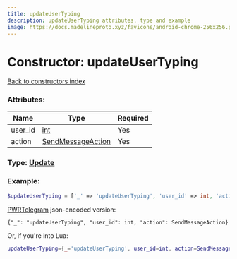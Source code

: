 ```yaml
---
title: updateUserTyping
description: updateUserTyping attributes, type and example
image: https://docs.madelineproto.xyz/favicons/android-chrome-256x256.png
---
```

# Constructor: updateUserTyping  
[Back to constructors index](index.md)



### Attributes:

| Name     |    Type       | Required |
|----------|---------------|----------|
|user\_id|[int](../types/int.md) | Yes|
|action|[SendMessageAction](../types/SendMessageAction.md) | Yes|



### Type: [Update](../types/Update.md)


### Example:

```php
$updateUserTyping = ['_' => 'updateUserTyping', 'user_id' => int, 'action' => SendMessageAction];
```  

[PWRTelegram](https://pwrtelegram.xyz) json-encoded version:

```
{"_": "updateUserTyping", "user_id": int, "action": SendMessageAction}
```


Or, if you're into Lua:

```lua
updateUserTyping={_='updateUserTyping', user_id=int, action=SendMessageAction}

```


